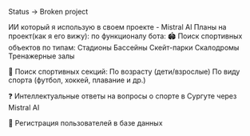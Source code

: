 Status -> Broken project


ИИ который я использую в своем проекте - Mistral AI
Планы на проект(как я его вижу):
по функционалу бота:
🏟 Поиск спортивных объектов по типам:
Стадионы
Бассейны
Скейт-парки
Скалодромы
Тренажерные залы

🏅 Поиск спортивных секций:
По возрасту (дети/взрослые)
По виду спорта (футбол, хоккей, плавание и др.)

❓ Интеллектуальные ответы на вопросы о спорте в Сургуте через Mistral AI

👤 Регистрация пользователей в базе данных
